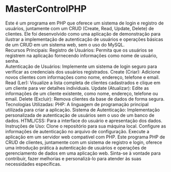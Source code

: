 # MasterControlPHP
 Este é um programa em PHP que oferece um sistema de login e registro de usuários, juntamente com um CRUD (Create, Read, Update, Delete) de clientes. Ele foi desenvolvido como uma aplicação de demonstração para ilustrar a implementação de autenticação de usuários e operações básicas de um CRUD em um sistema web, sem o uso do MySQL.  <br>Recursos Principais:  Registro de Usuários: Permita que os usuários se registrem na aplicação fornecendo informações como nome de usuário, senha.  <br>Autenticação de Usuários: Implemente um sistema de login seguro para verificar as credenciais dos usuários registrados.  Create (Criar): Adicione novos clientes com informações como nome, endereço, telefone e email.  Read (Ler): Visualize a lista completa de clientes cadastrados e clique em um cliente para ver detalhes individuais.  Update (Atualizar): Edite as informações de um cliente existente, como nome, endereço, telefone ou email.  Delete (Excluir): Remova clientes da base de dados de forma segura.  <br>Tecnologias Utilizadas:  PHP: A linguagem de programação principal utilizada para criar a aplicação.  Sistema de Autenticação: Implementação personalizada de autenticação de usuários sem o uso de um banco de dados.  HTML/CSS: Para a interface do usuário e apresentação dos dados.  <br>Instruções de Uso:  Clone o repositório para sua máquina local. Configure as informações de autenticação no arquivo de configuração. Execute a aplicação em um servidor web compatível com PHP. Este programa PHP de CRUD de clientes, juntamente com um sistema de registro e login, oferece uma introdução prática à autenticação de usuários e operações de gerenciamento de dados em uma aplicação web. Sinta-se à vontade para contribuir, fazer melhorias e personalizá-lo para atender às suas necessidades específicas.
